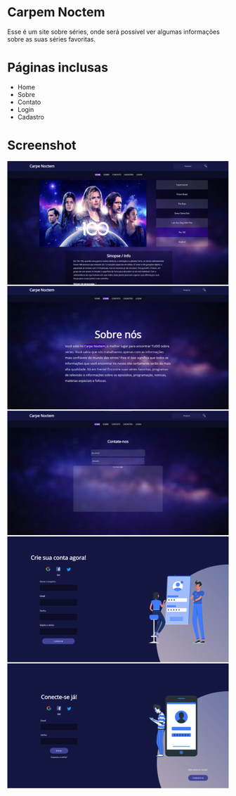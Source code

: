 # Carpem Noctem
Esse é um site sobre séries, onde será possível ver algumas informações sobre as suas séries favoritas.

# Páginas inclusas
- Home 
- Sobre
- Contato
- Login
- Cadastro

# Screenshot
![Screenshot Home](https://github.com/ogabrielalves/CarpeNoctem/blob/main/Screenshot/index.png)
![Screenshot Sobre](https://github.com/ogabrielalves/CarpeNoctem/blob/main/Screenshot/sobre.png)
![Screenshot Contato](https://github.com/ogabrielalves/CarpeNoctem/blob/main/Screenshot/contato.png)
![Screenshot Cadastro](https://github.com/ogabrielalves/CarpeNoctem/blob/main/Screenshot/cadastro.png)
![Screenshot Login](https://github.com/ogabrielalves/CarpeNoctem/blob/main/Screenshot/login.png)

